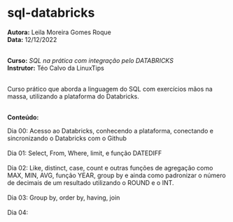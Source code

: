# sql-databricks

**Autora:** Leila Moreira Gomes Roque <br />
**Data:** 12/12/2022 <br />
<br />

**Curso:** _SQL na prática com integração pelo DATABRICKS_ <br />
**Instrutor:** Téo Calvo da LinuxTips <br />
<br />


Curso prático que aborda a linguagem do SQL com exercícios mãos na massa, utilizando a plataforma do Databricks. <br />
<br />


**Conteúdo:** <br />

Dia 00: Acesso ao Databricks, conhecendo a plataforma, conectando e sincronizando o Databricks com o Github <br />
<br />
Dia 01: Select, From, Where, limit, e função DATEDIFF <br />
<br />
Dia 02: Like, distinct, case, count e outras funções de agregação como MAX, MIN, AVG, função YEAR, group by e ainda como padronizar o número de decimais de um resultado utilizando o ROUND e o INT. <br />
<br />
Dia 03: Group by, order by, having, join <br />
<br />
Dia 04: <br />
<br />
